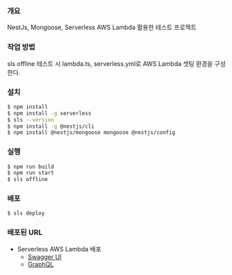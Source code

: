 ### 개요

NestJs, Mongoose, Serverless AWS Lambda 활용한 테스트 프로젝트

### 작업 방법

sls offline 테스트 시 lambda.ts, serverless.yml로 AWS Lambda 셋팅 환경을 구성한다.


### 설치

```bash
$ npm install
$ npm install -g serverless
$ sls --version
$ npm install -g @nestjs/cli
$ npm install @nestjs/mongoose mongoose @nestjs/config
```

### 실행
```bash
$ npm run build
$ npm run start
$ sls offline
```

### 배포
```bash
$ sls deploy
```

### 배포된 URL

- Serverless AWS Lambda 배포
  - [Swagger UI](https://xplet8w7md.execute-api.ap-northeast-2.amazonaws.com/dev/api)
  - [GraphQL](https://xplet8w7md.execute-api.ap-northeast-2.amazonaws.com/dev/graphql)

